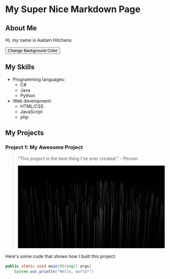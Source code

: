 # My Super Nice Markdown Page



<link rel="stylesheet" type="text/css" href="style.css">



<script src ="https://cdnjs.cloudflare.com/ajax/libs/prism/1.24.1/prism.min.js"></script>



<script src ="https://cdnjs.cloudflare.com/ajav/libs/prism/1.24.1/plugins/autoloader/prism-autoloader.min.js"></script>





## About Me

Hi, my name is Aadam Hitchens


<button onclick="changeBackgroundColor()">Change Background Color</button>


## My Skills

- Programming languages: 
  - C#
  - Java
  - Python
- Web development:
  - HTML/CSS
  - JavaScript
  - php

## My Projects

### Project 1: My Awesome Project

> "This project is the best thing I've ever created." - Person

> ![Project screenshot](./images/background.jpeg "Project screenshot")

Here's some code that shows how I built this project:


  
```java
public static void main(String[] args)
    System.out.println("Hello, world!")
```
 

